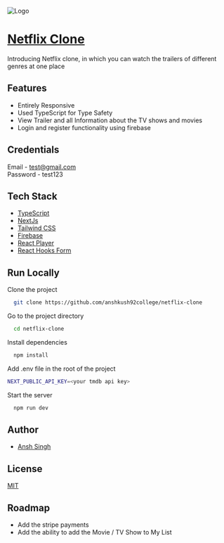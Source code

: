 
![Logo](https://res.cloudinary.com/dicbnntfh/image/upload/v1679686868/spotify-clone/Netflix_2015_logo_oofa0a.svg)


# [Netflix Clone](https://netflix-clone-anshkush92college.vercel.app/)

Introducing Netflix clone, in which you can watch the trailers
of different genres at one place 

## Features

- Entirely Responsive
- Used TypeScript for Type Safety
- View Trailer and all Information about the TV shows and movies
- Login and register functionality using firebase

## Credentials
Email - test@gmail.com <br>
Password - test123

 


## Tech Stack

- [TypeScript](https://www.typescriptlang.org/)
- [NextJs](https://nextjs.org/docs/getting-started)
- [Tailwind CSS](https://tailwindcss.com/)
- [Firebase](https://firebase.google.com/)
- [React Player](https://www.npmjs.com/package/react-player)
- [React Hooks Form](https://react-hook-form.com/)






## Run Locally

Clone the project

```bash
  git clone https://github.com/anshkush92college/netflix-clone
```

Go to the project directory

```bash
  cd netflix-clone
```

Install dependencies

```bash
  npm install
```

Add .env file in the root of the project
```bash
NEXT_PUBLIC_API_KEY=<your tmdb api key>
```

Start the server

```bash
  npm run dev
```

## Author

- [Ansh Singh](https://www.github.com/anshkush92college)


## License

[MIT](https://choosealicense.com/licenses/mit/)


## Roadmap

- Add the stripe payments
- Add the ability to add the Movie / TV Show to My List


